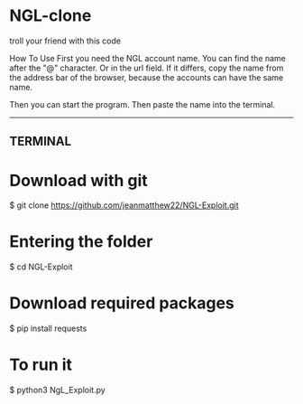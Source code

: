 # NGL-clone
troll your friend with this code

How To Use
First you need the NGL account name.
You can find the name after the "@" character. Or in the url field. If it differs, copy the name from the address bar of the browser, because the accounts can have the same name.

Then you can start the program.
Then paste the name into the terminal.

-------------------------------------------------------------
TERMINAL
-------------------------------------------------------------
# Download with git
$ git clone https://github.com/jeanmatthew22/NGL-Exploit.git

# Entering the folder
$ cd NGL-Exploit

# Download required packages
$ pip install requests


# To run it
$ python3 NgL_Exploit.py
